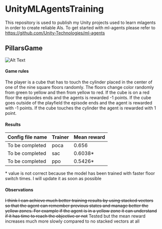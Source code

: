# UnityMLAgentsTraining
This repository is used to publish my Unity projects used to learn mlagents in order to create reliable AIs. To get started with ml-agents please refer to https://github.com/Unity-Technologies/ml-agents

## PillarsGame
![Alt Text](https://media.giphy.com/media/PlvCwjLVA9LCSfcQOU/giphy.gif?cid=790b7611999c32a417a73b425a2083f81cfb6a587a13b281&rid=giphy.gif&ct=g)
#### Game rules
The player is a cube that has to touch the cylinder placed in the center of one of the nine square floors randomly. The floors change color randomly from green to yellow and then from yellow to red. If the cube is on a red floor the episodes ends and the agents is rewarded -1 points. If the cube goes outside of the playfield the episode ends and the agent is rewarded with -1 points. If the cube touches the cylinder the agent is rewarded with 1 point.
#### Results
Config file name | Trainer | Mean reward
---------------- | ------- | ------------------------
To be completed | poca | 0.656
To be completed | sac  | 0.6038*
To be completed | ppo  | 0.5426*

\* value is not correct because the model has been trained with faster floor switch times. I will update it as soon as possible

#### Observations
~~I think I can achieve much better training results by using stacked vectors so that the agent can remember previous states and manage better the yellow zones. For example if the agent is in a yellow zone it can understand if it has time to reach the objective or not~~ Tested but the mean reward increases much more slowly compared to no stacked vectors at all 
